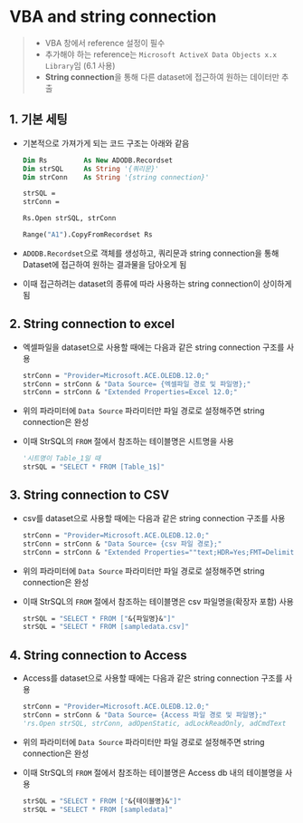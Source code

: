 # VBA and string connection

> - VBA 창에서 reference 설정이 필수
> - 추가해야 하는 reference는 `Microsoft ActiveX Data Objects x.x Library`임 (6.1 사용)
> - **String connection**을 통해 다른 dataset에 접근하여 원하는 데이터만 추출

## 1. 기본 세팅

- 기본적으로 가져가게 되는 코드 구조는 아래와 같음

  ```vb
  Dim Rs         As New ADODB.Recordset
  Dim strSQL     As String '{쿼리문}'
  Dim strConn    As String '{string connection}'
  
  strSQL = 
  strConn = 
  
  Rs.Open strSQL, strConn
  
  Range("A1").CopyFromRecordset Rs
  ```

- `ADODB.Recordset`으로 객체를 생성하고, 쿼리문과 string connection을 통해 Dataset에 접근하여 원하는 결과물을 담아오게 됨

- 이때 접근하려는 dataset의 종류에 따라 사용하는 string connection이 상이하게 됨

## 2. String connection to excel

- 엑셀파일을 dataset으로 사용할 때에는 다음과 같은 string connection 구조를 사용

  ```vb
  strConn = "Provider=Microsoft.ACE.OLEDB.12.0;"
  strConn = strConn & "Data Source= {엑셀파일 경로 및 파일명};"
  strConn = strConn & "Extended Properties=Excel 12.0;"
  ```

- 위의 파라미터에 `Data Source` 파라미터만 파일 경로로 설정해주면 string connection은 완성

- 이때 StrSQL의 `FROM` 절에서 참조하는 테이블명은 시트명을 사용

  ```vb	
  '시트명이 Table_1일 때
  strSQL = "SELECT * FROM [Table_1$]"
  ```

## 3. String connection to CSV

- csv를 dataset으로 사용할 때에는 다음과 같은 string connection 구조를 사용

  ```vb
  strConn = "Provider=Microsoft.ACE.OLEDB.12.0;"
  strConn = strConn & "Data Source= {csv 파일 경로};"
  strConn = strConn & "Extended Properties=""text;HDR=Yes;FMT=Delimited"";"
  ```

- 위의 파라미터에 `Data Source` 파라미터만 파일 경로로 설정해주면 string connection은 완성

- 이때 StrSQL의 `FROM` 절에서 참조하는 테이블명은 csv 파일명을(확장자 포함) 사용

  ```vb	
  strSQL = "SELECT * FROM ["&{파일명}&"]"
  strSQL = "SELECT * FROM [sampledata.csv]"
  ```

## 4. String connection to Access

- Access를 dataset으로 사용할 때에는 다음과 같은 string connection 구조를 사용

  ```vb
  strConn = "Provider=Microsoft.ACE.OLEDB.12.0;"
  strConn = strConn & "Data Source= {Access 파일 경로 및 파일명};"
  'rs.Open strSQL, strConn, adOpenStatic, adLockReadOnly, adCmdText
  ```

- 위의 파라미터에 `Data Source` 파라미터만 파일 경로로 설정해주면 string connection은 완성

- 이때 StrSQL의 `FROM` 절에서 참조하는 테이블명은 Access db 내의 테이블명을 사용

  ```vb	
  strSQL = "SELECT * FROM ["&{테이블명}&"]"
  strSQL = "SELECT * FROM [sampledata]"
  ```

## 





